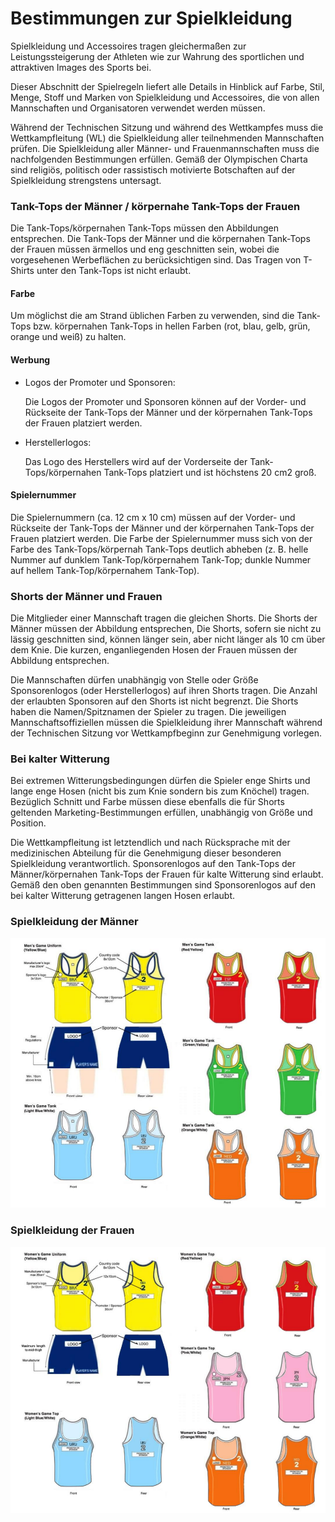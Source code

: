 # Bestimmungen zur Spielkleidung

Spielkleidung und Accessoires tragen gleichermaßen zur
Leistungssteigerung der Athleten wie zur Wahrung des sportlichen und
attraktiven Images des Sports bei.

Dieser Abschnitt der Spielregeln liefert alle Details in Hinblick auf Farbe,
Stil, Menge, Stoff und Marken von Spielkleidung und Accessoires, die von
allen Mannschaften und Organisatoren verwendet werden müssen.

Während der Technischen Sitzung und während des Wettkampfes muss
die Wettkampfleitung (WL) die Spielkleidung aller teilnehmenden
Mannschaften prüfen. Die Spielkleidung aller Männer- und
Frauenmannschaften muss die nachfolgenden Bestimmungen erfüllen.
Gemäß der Olympischen Charta sind religiös, politisch oder rassistisch
motivierte Botschaften auf der Spielkleidung strengstens untersagt. 

### Tank-Tops der Männer / körpernahe Tank-Tops der Frauen 
Die Tank-Tops/körpernahen Tank-Tops müssen den Abbildungen entsprechen. Die
Tank-Tops der Männer und die körpernahen Tank-Tops der Frauen müssen ärmellos und eng geschnitten sein, wobei die vorgesehenen Werbeflächen zu berücksichtigen sind. Das Tragen von T-Shirts unter den Tank-Tops ist nicht erlaubt.

#### Farbe
Um möglichst die am Strand üblichen Farben zu verwenden, sind die Tank-Tops bzw. körpernahen Tank-Tops in hellen Farben (rot, blau, gelb, grün, orange und weiß) zu halten.

#### Werbung
- Logos der Promoter und Sponsoren:

   Die Logos der Promoter und Sponsoren können auf der Vorder- und Rückseite der Tank-Tops der Männer und der körpernahen Tank-Tops der Frauen platziert werden.
- Herstellerlogos:

   Das Logo des Herstellers wird auf der Vorderseite der Tank-Tops/körpernahen Tank-Tops platziert und ist höchstens 20 cm2 groß.

#### Spielernummer
Die Spielernummern (ca. 12 cm x 10 cm) müssen auf der Vorder- und Rückseite der Tank-Tops der Männer und der körpernahen Tank-Tops der Frauen platziert werden. Die Farbe der Spielernummer muss sich von der Farbe des Tank-Tops/körpernah Tank-Tops deutlich abheben (z. B. helle Nummer auf dunklem Tank-Top/körpernahem Tank-Top; dunkle Nummer auf hellem Tank-Top/körpernahem Tank-Top).

### Shorts der Männer und Frauen
Die Mitglieder einer Mannschaft tragen die gleichen Shorts. Die Shorts der Männer müssen der Abbildung entsprechen, Die Shorts, sofern sie nicht zu lässig geschnitten sind, können länger sein, aber nicht länger als 10 cm über dem Knie. Die kurzen, enganliegenden Hosen der Frauen müssen der Abbildung entsprechen.

Die Mannschaften dürfen unabhängig von Stelle oder Größe Sponsorenlogos (oder Herstellerlogos) auf ihren Shorts tragen. Die Anzahl der erlaubten Sponsoren auf den Shorts ist nicht begrenzt. Die Shorts haben die Namen/Spitznamen der Spieler zu tragen. Die jeweiligen Mannschaftsoffiziellen müssen die Spielkleidung ihrer Mannschaft während der
Technischen Sitzung vor Wettkampfbeginn zur Genehmigung vorlegen.

### Bei kalter Witterung
Bei extremen Witterungsbedingungen dürfen die Spieler enge Shirts
und lange enge Hosen (nicht bis zum Knie sondern bis zum Knöchel)
tragen. Bezüglich Schnitt und Farbe müssen diese
ebenfalls die für Shorts geltenden Marketing-Bestimmungen erfüllen, unabhängig von Größe und Position. 

Die Wettkampfleitung ist letztendlich und nach Rücksprache mit der medizinischen Abteilung für die Genehmigung dieser besonderen Spielkleidung verantwortlich. Sponsorenlogos auf den Tank-Tops der Männer/körpernahen Tank-Tops der Frauen für kalte Witterung sind erlaubt. Gemäß den oben genannten Bestimmungen sind Sponsorenlogos auf den bei kalter Witterung getragenen langen Hosen erlaubt.

### Spielkleidung der Männer

![Spielkleidung der Männer](../diagrams/menUniform.png)

### Spielkleidung der Frauen

![Spielkleidung der Frauen](../diagrams/womenUniform.png)
